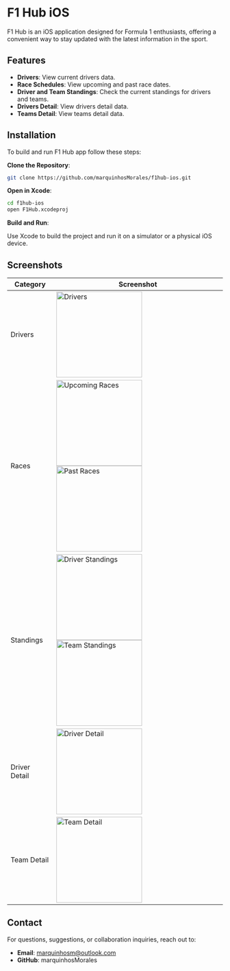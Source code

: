 # F1 Hub iOS
F1 Hub is an iOS application designed for Formula 1 enthusiasts, offering a convenient way to stay updated with the latest information in the sport.

## Features

- **Drivers**: View current drivers data.
- **Race Schedules**: View upcoming and past race dates.
- **Driver and Team Standings**: Check the current standings for drivers and teams.
- **Drivers Detail**: View drivers detail data.
- **Teams Detail**: View teams detail data.

## Installation

To build and run F1 Hub app follow these steps:

**Clone the Repository**:
   ```bash
   git clone https://github.com/marquinhosMorales/f1hub-ios.git
   ```
   
**Open in Xcode**:
```bash
cd f1hub-ios
open F1Hub.xcodeproj
```

**Build and Run**:

Use Xcode to build the project and run it on a simulator or a physical iOS device.

## Screenshots

| Category | Screenshot |
|----------|------------|
| Drivers | <img src="https://github.com/user-attachments/assets/4c44c462-3f84-4829-b3cd-ba226621b779" alt="Drivers" width="200"/> |
| Races | <img src="https://github.com/user-attachments/assets/44af02fe-b132-4372-85b4-fd8179b7c077" alt="Upcoming Races" width="200"/> <img src="https://github.com/user-attachments/assets/2b86a72e-28ce-4802-8842-f59720908751" alt="Past Races" width="200"/> |
| Standings | <img src="https://github.com/user-attachments/assets/7d31d0e4-e597-4efb-b3eb-0ab80e51b673" alt="Driver Standings" width="200"/> <img src="https://github.com/user-attachments/assets/a10aa3d4-4663-4c97-8313-2237cc8c9e12" alt="Team Standings" width="200"/> |
| Driver Detail | <img src="https://github.com/user-attachments/assets/087e417a-2b46-47fa-aaa3-dccbad46a006" alt="Driver Detail" width="200"/> |
| Team Detail | <img src="https://github.com/user-attachments/assets/403b1bd6-bd60-42c0-bb04-e3346484462f" alt="Team Detail" width="200"/> |

## Contact
For questions, suggestions, or collaboration inquiries, reach out to:
- **Email**: marquinhosm@outlook.com
- **GitHub**: marquinhosMorales
